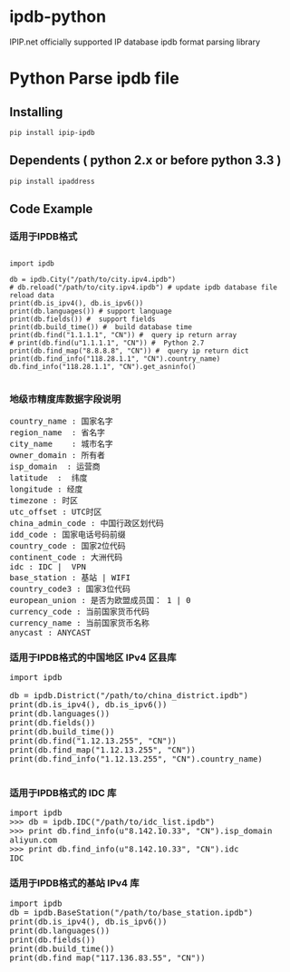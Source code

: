 # ipdb-python
IPIP.net officially supported IP database ipdb format parsing library

# Python Parse ipdb file

## Installing
<pre>
<code>pip install ipip-ipdb</code>
</pre>

## Dependents ( python 2.x or before python 3.3 )
<pre><code>pip install ipaddress</code></pre>

## Code Example
### 适用于IPDB格式
  <pre><code>
import ipdb

db = ipdb.City("/path/to/city.ipv4.ipdb")
# db.reload("/path/to/city.ipv4.ipdb") # update ipdb database file reload data
print(db.is_ipv4(), db.is_ipv6())
print(db.languages()) # support language
print(db.fields()) #  support fields
print(db.build_time()) #  build database time
print(db.find("1.1.1.1", "CN")) #  query ip return array
# print(db.find(u"1.1.1.1", "CN")) #  Python 2.7
print(db.find_map("8.8.8.8", "CN")) #  query ip return dict
print(db.find_info("118.28.1.1", "CN").country_name) 
db.find_info("118.28.1.1", "CN").get_asninfo()
  </pre></code>

### 地级市精度库数据字段说明
<pre>
country_name : 国家名字 
region_name  : 省名字   
city_name    : 城市名字 
owner_domain : 所有者   
isp_domain  : 运营商 
latitude  :  纬度 
longitude : 经度   
timezone : 时区   
utc_offset : UTC时区    
china_admin_code : 中国行政区划代码
idd_code : 国家电话号码前缀 
country_code : 国家2位代码
continent_code : 大洲代码 
idc : IDC |  VPN   
base_station : 基站 | WIFI
country_code3 : 国家3位代码 
european_union : 是否为欧盟成员国： 1 | 0 
currency_code : 当前国家货币代码  
currency_name : 当前国家货币名称   
anycast : ANYCAST     
</pre>

### 适用于IPDB格式的中国地区 IPv4 区县库
  <pre>
import ipdb

db = ipdb.District("/path/to/china_district.ipdb")
print(db.is_ipv4(), db.is_ipv6())
print(db.languages())
print(db.fields())
print(db.build_time())
print(db.find("1.12.13.255", "CN"))
print(db.find_map("1.12.13.255", "CN"))
print(db.find_info("1.12.13.255", "CN").country_name)
  </pre>

### 适用于IPDB格式的 IDC 库
<pre>
import ipdb
>>> db = ipdb.IDC("/path/to/idc_list.ipdb") 
>>> print db.find_info(u"8.142.10.33", "CN").isp_domain
aliyun.com
>>> print db.find_info(u"8.142.10.33", "CN").idc
IDC
</pre>

### 适用于IPDB格式的基站 IPv4 库
<pre>
import ipdb
db = ipdb.BaseStation("/path/to/base_station.ipdb")
print(db.is_ipv4(), db.is_ipv6())
print(db.languages())
print(db.fields())
print(db.build_time())
print(db.find_map("117.136.83.55", "CN"))
</pre>
